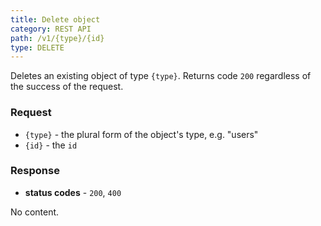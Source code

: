 ```yaml
---
title: Delete object
category: REST API
path: /v1/{type}/{id}
type: DELETE
---
```


Deletes an existing object of type `{type}`. Returns code `200` regardless of the success of the request.

### Request

- `{type}` - the plural form of the object's type, e.g. "users"
- `{id}` - the `id`

### Response

- **status codes** - `200`, `400`

No content.
